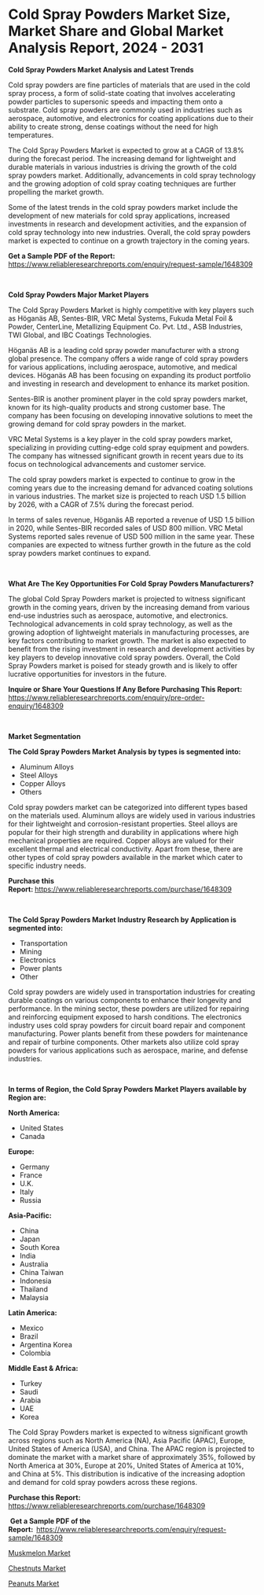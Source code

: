 <p><h1>Cold Spray Powders Market Size, Market Share and Global Market Analysis Report, 2024 - 2031</h1></p><p><strong>Cold Spray Powders Market Analysis and Latest Trends</strong></p>
<p><p>Cold spray powders are fine particles of materials that are used in the cold spray process, a form of solid-state coating that involves accelerating powder particles to supersonic speeds and impacting them onto a substrate. Cold spray powders are commonly used in industries such as aerospace, automotive, and electronics for coating applications due to their ability to create strong, dense coatings without the need for high temperatures.</p><p>The Cold Spray Powders Market is expected to grow at a CAGR of 13.8% during the forecast period. The increasing demand for lightweight and durable materials in various industries is driving the growth of the cold spray powders market. Additionally, advancements in cold spray technology and the growing adoption of cold spray coating techniques are further propelling the market growth.</p><p>Some of the latest trends in the cold spray powders market include the development of new materials for cold spray applications, increased investments in research and development activities, and the expansion of cold spray technology into new industries. Overall, the cold spray powders market is expected to continue on a growth trajectory in the coming years.</p></p>
<p><strong>Get a Sample PDF of the Report:&nbsp;</strong> <a href="https://www.reliableresearchreports.com/enquiry/request-sample/1648309">https://www.reliableresearchreports.com/enquiry/request-sample/1648309</a></p>
<p>&nbsp;</p>
<p><strong>Cold Spray Powders Major Market Players</strong></p>
<p><p>The Cold Spray Powders Market is highly competitive with key players such as Höganäs AB, Sentes-BIR, VRC Metal Systems, Fukuda Metal Foil & Powder, CenterLine, Metallizing Equipment Co. Pvt. Ltd., ASB Industries, TWI Global, and IBC Coatings Technologies. </p><p>Höganäs AB is a leading cold spray powder manufacturer with a strong global presence. The company offers a wide range of cold spray powders for various applications, including aerospace, automotive, and medical devices. Höganäs AB has been focusing on expanding its product portfolio and investing in research and development to enhance its market position.</p><p>Sentes-BIR is another prominent player in the cold spray powders market, known for its high-quality products and strong customer base. The company has been focusing on developing innovative solutions to meet the growing demand for cold spray powders in the market.</p><p>VRC Metal Systems is a key player in the cold spray powders market, specializing in providing cutting-edge cold spray equipment and powders. The company has witnessed significant growth in recent years due to its focus on technological advancements and customer service.</p><p>The cold spray powders market is expected to continue to grow in the coming years due to the increasing demand for advanced coating solutions in various industries. The market size is projected to reach USD 1.5 billion by 2026, with a CAGR of 7.5% during the forecast period.</p><p>In terms of sales revenue, Höganäs AB reported a revenue of USD 1.5 billion in 2020, while Sentes-BIR recorded sales of USD 800 million. VRC Metal Systems reported sales revenue of USD 500 million in the same year. These companies are expected to witness further growth in the future as the cold spray powders market continues to expand.</p></p>
<p>&nbsp;</p>
<p><strong>What Are The Key Opportunities For Cold Spray Powders Manufacturers?</strong></p>
<p><p>The global Cold Spray Powders market is projected to witness significant growth in the coming years, driven by the increasing demand from various end-use industries such as aerospace, automotive, and electronics. Technological advancements in cold spray technology, as well as the growing adoption of lightweight materials in manufacturing processes, are key factors contributing to market growth. The market is also expected to benefit from the rising investment in research and development activities by key players to develop innovative cold spray powders. Overall, the Cold Spray Powders market is poised for steady growth and is likely to offer lucrative opportunities for investors in the future.</p></p>
<p><strong>Inquire or Share Your Questions If Any Before Purchasing This Report:</strong> <a href="https://www.reliableresearchreports.com/enquiry/pre-order-enquiry/1648309">https://www.reliableresearchreports.com/enquiry/pre-order-enquiry/1648309</a></p>
<p>&nbsp;</p>
<p><strong>Market Segmentation</strong></p>
<p><strong>The Cold Spray Powders Market Analysis by types is segmented into:</strong></p>
<p><ul><li>Aluminum Alloys</li><li>Steel Alloys</li><li>Copper Alloys</li><li>Others</li></ul></p>
<p><p>Cold spray powders market can be categorized into different types based on the materials used. Aluminum alloys are widely used in various industries for their lightweight and corrosion-resistant properties. Steel alloys are popular for their high strength and durability in applications where high mechanical properties are required. Copper alloys are valued for their excellent thermal and electrical conductivity. Apart from these, there are other types of cold spray powders available in the market which cater to specific industry needs.</p></p>
<p><strong>Purchase this Report:&nbsp;</strong><a href="https://www.reliableresearchreports.com/purchase/1648309">https://www.reliableresearchreports.com/purchase/1648309</a></p>
<p>&nbsp;</p>
<p><strong>The Cold Spray Powders Market Industry Research by Application is segmented into:</strong></p>
<p><ul><li>Transportation</li><li>Mining</li><li>Electronics</li><li>Power plants</li><li>Other</li></ul></p>
<p><p>Cold spray powders are widely used in transportation industries for creating durable coatings on various components to enhance their longevity and performance. In the mining sector, these powders are utilized for repairing and reinforcing equipment exposed to harsh conditions. The electronics industry uses cold spray powders for circuit board repair and component manufacturing. Power plants benefit from these powders for maintenance and repair of turbine components. Other markets also utilize cold spray powders for various applications such as aerospace, marine, and defense industries.</p></p>
<p>&nbsp;</p>
<p><strong>In terms of Region, the Cold Spray Powders Market Players available by Region are:</strong></p>
<p>
    <p> <strong> North America: </strong>
        <ul>
            <li>United States</li>
            <li>Canada</li>
        </ul>
        </p> 
    <p> <strong> Europe: </strong>
        <ul>
            <li>Germany</li>
            <li>France</li>
            <li>U.K.</li>
            <li>Italy</li>
            <li>Russia</li>
        </ul>
        </p> 
    <p> <strong> Asia-Pacific: </strong>
        <ul>
            <li>China</li>
            <li>Japan</li>
            <li>South Korea</li>
            <li>India</li>
            <li>Australia</li>
            <li>China Taiwan</li>
            <li>Indonesia</li>
            <li>Thailand</li>
            <li>Malaysia</li>
        </ul>
        </p> 
    <p> <strong> Latin America: </strong>
        <ul>
            <li>Mexico</li>
            <li>Brazil</li>
            <li>Argentina Korea</li>
            <li>Colombia</li>
        </ul>
        </p> 
    <p> <strong> Middle East & Africa: </strong>
        <ul>
            <li>Turkey</li>
            <li>Saudi</li>
            <li>Arabia</li>
            <li>UAE</li>
            <li>Korea</li>
        </ul>
    </p>
    </p>
<p><p>The Cold Spray Powders market is expected to witness significant growth across regions such as North America (NA), Asia Pacific (APAC), Europe, United States of America (USA), and China. The APAC region is projected to dominate the market with a market share of approximately 35%, followed by North America at 30%, Europe at 20%, United States of America at 10%, and China at 5%. This distribution is indicative of the increasing adoption and demand for cold spray powders across these regions.</p></p>
<p><strong>Purchase this Report: </strong><a href="https://www.reliableresearchreports.com/purchase/1648309">https://www.reliableresearchreports.com/purchase/1648309</a></p>
<p>&nbsp;<strong>Get a Sample PDF of the Report:&nbsp;&nbsp;</strong><a href="https://www.reliableresearchreports.com/enquiry/request-sample/1648309">https://www.reliableresearchreports.com/enquiry/request-sample/1648309</a></p>
<p><strong></strong></p>
<p><p><a href="https://view.publitas.com/reportprime-1/muskmelon-market-size-growing-and-forecasted-for-period-from-2023-2030-and-provides-complete-market-analysis-of-this-market/">Muskmelon Market</a></p><p><a href="https://view.publitas.com/reportprime-1/chestnuts-market-research-report-provides-critical-insights-that-can-help-shape-business-development-and-investment-strategies/">Chestnuts Market</a></p><p><a href="https://view.publitas.com/reportprime-1/peanuts-market-furnish-information-about-market-size-market-share-market-dynamics-and-projections-spanning-from-2023-to-2030/">Peanuts Market</a></p></p>